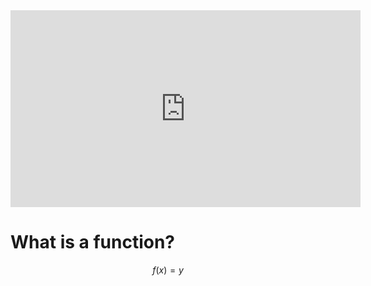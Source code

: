 <iframe width="560" height="315" src="https://www.youtube.com/embed/UvpH5Uj7BuE?si=KS6remMqtdfoFAAx" title="YouTube video player" frameborder="0" allow="accelerometer; autoplay; clipboard-write; encrypted-media; gyroscope; picture-in-picture; web-share" referrerpolicy="strict-origin-when-cross-origin" allowfullscreen></iframe>

# What is a function?

$$ f(x) = y $$